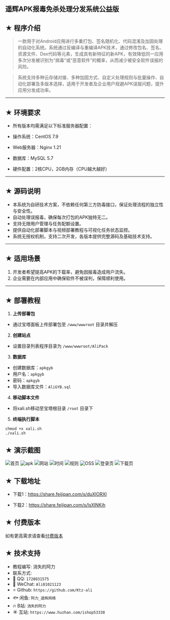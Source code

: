 ## 遥辉APK报毒免杀处理分发系统公益版

## ★ 程序介绍

><p>一款用于对Android应用进行多重打包、签名随机化、代码混淆及加固处理的自动化系统。系统通过反编译与重编译APK技术，通过修改包名、签名、资源文件、Dex代码等元素，生成具有新特征的新APK，有效降低同一应用多次分发被识别为“病毒”或“恶意软件”的概率，从而减少被安全软件误报的风险。</p>

><p>系统支持多种云存储对接、多种加固方式、自定义处理规则与批量操作、自动化部署及多版本选择，适用于开发者及企业用户规避APK误报问题，提升应用分发成功率。</p>

---

## ★ 环境要求

- 所有版本均需满足以下标准服务器配置：

- 操作系统：CentOS 7.9
- Web服务器：Nginx 1.21
- 数据库：MySQL 5.7
- 硬件配置：2核CPU，2GB内存（CPU越大越好）

---

## ★ 源码说明

- 本系统为自研技术方案，不依赖任何第三方防毒接口，保证处理流程的独立性与安全性。
- 自动处理误报毒，确保每次打包的APK独特无二。
- 支持无限用户管理与任务配额设置。
- 提供自动化部署脚本与视频部署教程与可视化任务状态监控。
- 系统无授权机制，支持二次开发，各版本提供完整源码及基础技术支持。

---

## ★ 适用场景

1. 开发者希望提高APK的下载率，避免因报毒造成用户流失。
2. 企业需要在内部应用中确保软件不被误判，保障顺利使用。

---

## ★ 部署教程

1. **上传部署包**  
- 通过宝塔面板上传部署包至 `/www/wwwroot` 目录并解压

2. **创建站点**
- 设置目录列表程序目录为 `/www/wwwroot/AliPack`

3. **数据库**  
- 创建数据库：`apkgyb`
- 用户名：`apkgyb`
- 密码：`apkgyb`
- 导入数据库文件：`AliGYB.sql`

4. **移动脚本文件**
- 将xali.sh移动至宝塔根目录 `/root` 目录下

5. **终端执行脚本**
```
chmod +x xali.sh
./xali.sh

```


## ★ 演示截图

![首页](https://github.com/Ktz-ali/APKMraeds/blob/main/演示图/首页.png)
![apk](https://github.com/Ktz-ali/APKMraeds/blob/main/演示图/apk.png)
![网站](https://github.com/Ktz-ali/APKMraeds/blob/main/演示图/网站.png)
![时间](https://github.com/Ktz-ali/APKMraeds/blob/main/演示图/时间.png)
![规则](https://github.com/Ktz-ali/APKMraeds/blob/main/演示图/规则.png)
![OSS](https://github.com/Ktz-ali/APKMraeds/blob/main/演示图/oss.png)
![登录页](https://github.com/Ktz-ali/APKMraeds/blob/main/演示图/登录页.png)
![下载页](https://github.com/Ktz-ali/APKMraeds/blob/main/演示图/下载页.png)

## ★ 下载地址

- 下载1：https://share.feijipan.com/s/duXlORXl

- 下载2：https://share.feijipan.com/s/lsXlNKih

## ★ 付费版本
如有更高需求请查看[付费版本](https://github.com/Ktz-ali/APKMraeds/blob/main/如有更高需求查看.md)

## ★ 技术支持
- 教程编写: 消失的阿力  
- 联系方式:  
- 📧 QQ: `1728031575`  
- 📱 WeChat: `Ali01021123`
- ⭐️ Github: `https://github.com/Ktz-ali`
- 🐟 闲鱼: `阿力_遥辉网络`
- 🔥 B站: `消失的阿力`
- ☀️ 互站: `https://www.huzhan.com/ishop53338`